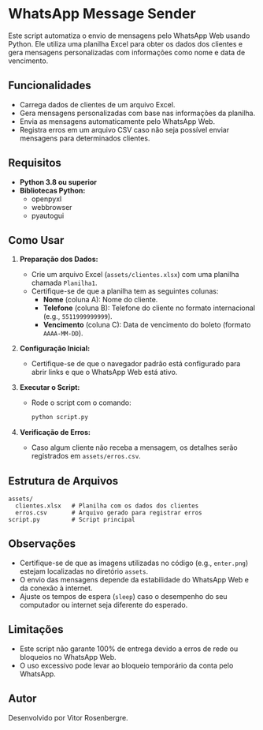 
# WhatsApp Message Sender

Este script automatiza o envio de mensagens pelo WhatsApp Web usando Python. Ele utiliza uma planilha Excel para obter os dados dos clientes e gera mensagens personalizadas com informações como nome e data de vencimento.

## Funcionalidades

- Carrega dados de clientes de um arquivo Excel.
- Gera mensagens personalizadas com base nas informações da planilha.
- Envia as mensagens automaticamente pelo WhatsApp Web.
- Registra erros em um arquivo CSV caso não seja possível enviar mensagens para determinados clientes.

## Requisitos

- **Python 3.8 ou superior**
- **Bibliotecas Python:**
  - openpyxl
  - webbrowser
  - pyautogui

## Como Usar

1. **Preparação dos Dados:**

   - Crie um arquivo Excel (`assets/clientes.xlsx`) com uma planilha chamada `Planilha1`.
   - Certifique-se de que a planilha tem as seguintes colunas:
     - **Nome** (coluna A): Nome do cliente.
     - **Telefone** (coluna B): Telefone do cliente no formato internacional (e.g., `5511999999999`).
     - **Vencimento** (coluna C): Data de vencimento do boleto (formato `AAAA-MM-DD`).

2. **Configuração Inicial:**

   - Certifique-se de que o navegador padrão está configurado para abrir links e que o WhatsApp Web está ativo.

3. **Executar o Script:**

   - Rode o script com o comando:
     ```bash
     python script.py
     ```

4. **Verificação de Erros:**

   - Caso algum cliente não receba a mensagem, os detalhes serão registrados em `assets/erros.csv`.

## Estrutura de Arquivos

```
assets/
  clientes.xlsx   # Planilha com os dados dos clientes
  erros.csv       # Arquivo gerado para registrar erros
script.py         # Script principal
```

## Observações

- Certifique-se de que as imagens utilizadas no código (e.g., `enter.png`) estejam localizadas no diretório `assets`.
- O envio das mensagens depende da estabilidade do WhatsApp Web e da conexão à internet.
- Ajuste os tempos de espera (`sleep`) caso o desempenho do seu computador ou internet seja diferente do esperado.

## Limitações

- Este script não garante 100% de entrega devido a erros de rede ou bloqueios no WhatsApp Web.
- O uso excessivo pode levar ao bloqueio temporário da conta pelo WhatsApp.

## Autor

Desenvolvido por Vitor Rosenbergre.
